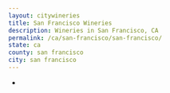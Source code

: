 ```yaml
---
layout: citywineries
title: San Francisco Wineries
description: Wineries in San Francisco, CA
permalink: /ca/san-francisco/san-francisco/
state: ca
county: san francisco
city: san francisco
---
```

-
